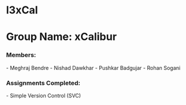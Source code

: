 # l3xCal

<h1> Group Name: xCalibur </h1>
<h3> Members:</h3>
	- Meghraj Bendre
	- Nishad Dawkhar
	- Pushkar Badgujar
	- Rohan Sogani
<h3> Assignments Completed:</h3>
	- Simple Version Control (SVC)